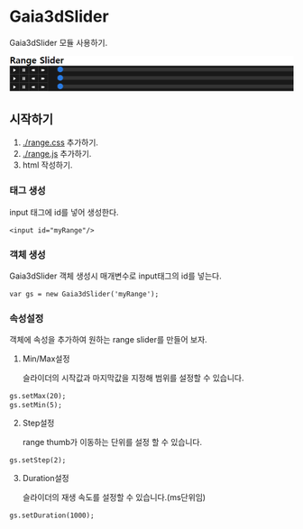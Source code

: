 # Gaia3dSlider

Gaia3dSlider 모듈 사용하기.

![screenshot](./images/img.png)

## 시작하기

1. [./range.css](./range.css) 추가하기.
2. [./range.js](./range.js) 추가하기.
3. html 작성하기.

### 태그 생성

input 태그에 id를 넣어 생성한다.

```
<input id="myRange"/>
```

### 객체 생성

Gaia3dSlider 객체 생성시 매개변수로 input태그의 id를 넣는다.

```
var gs = new Gaia3dSlider('myRange');
```

### 속성설정

객체에 속성을 추가하여 원하는 range slider를 만들어 보자.

1. Min/Max설정

    슬라이더의 시작값과 마지막값을 지정해 범위를 설정할 수 있습니다.
```
gs.setMax(20);
gs.setMin(5);
```


2. Step설정

    range thumb가 이동하는 단위를 설정 할 수 있습니다.
```
gs.setStep(2);
```


3. Duration설정

    슬라이더의 재생 속도를 설정할 수 있습니다.(ms단위임)
```
gs.setDuration(1000);
```
